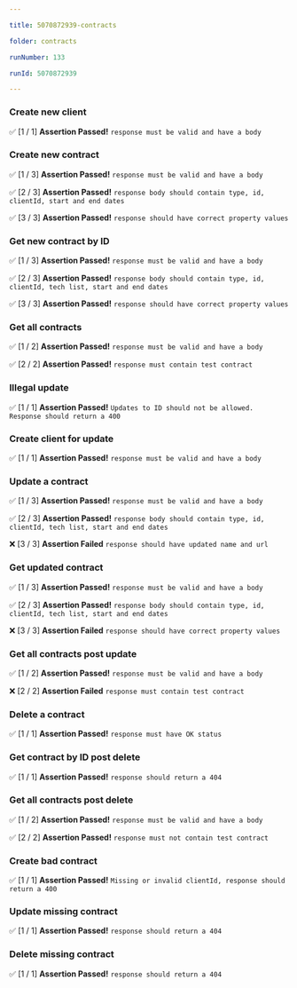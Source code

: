 ```yaml
---

title: 5070872939-contracts

folder: contracts

runNumber: 133

runId: 5070872939

---
```





### Create new client

✅ [1 / 1] **Assertion Passed!** `response must be valid and have a body`




### Create new contract

✅ [1 / 3] **Assertion Passed!** `response must be valid and have a body`

✅ [2 / 3] **Assertion Passed!** `response body should contain type, id, clientId, start and end dates`

✅ [3 / 3] **Assertion Passed!** `response should have correct property values`




### Get new contract by ID

✅ [1 / 3] **Assertion Passed!** `response must be valid and have a body`

✅ [2 / 3] **Assertion Passed!** `response body should contain type, id, clientId, tech list, start and end dates`

✅ [3 / 3] **Assertion Passed!** `response should have correct property values`




### Get all contracts

✅ [1 / 2] **Assertion Passed!** `response must be valid and have a body`

✅ [2 / 2] **Assertion Passed!** `response must contain test contract`




### Illegal update

✅ [1 / 1] **Assertion Passed!** `Updates to ID should not be allowed. Response should return a 400`




### Create client for update

✅ [1 / 1] **Assertion Passed!** `response must be valid and have a body`




### Update a contract

✅ [1 / 3] **Assertion Passed!** `response must be valid and have a body`

✅ [2 / 3] **Assertion Passed!** `response body should contain type, id, clientId, tech list, start and end dates`

❌ [3 / 3] **Assertion Failed** `response should have updated name and url`




### Get updated contract

✅ [1 / 3] **Assertion Passed!** `response must be valid and have a body`

✅ [2 / 3] **Assertion Passed!** `response body should contain type, id, clientId, tech list, start and end dates`

❌ [3 / 3] **Assertion Failed** `response should have correct property values`




### Get all contracts post update

✅ [1 / 2] **Assertion Passed!** `response must be valid and have a body`

❌ [2 / 2] **Assertion Failed** `response must contain test contract`




### Delete a contract

✅ [1 / 1] **Assertion Passed!** `response must have OK status`




### Get contract by ID post delete

✅ [1 / 1] **Assertion Passed!** `response should return a 404`




### Get all contracts post delete

✅ [1 / 2] **Assertion Passed!** `response must be valid and have a body`

✅ [2 / 2] **Assertion Passed!** `response must not contain test contract`




### Create bad contract

✅ [1 / 1] **Assertion Passed!** `Missing or invalid clientId, response should return a 400`




### Update missing contract

✅ [1 / 1] **Assertion Passed!** `response should return a 404`




### Delete missing contract

✅ [1 / 1] **Assertion Passed!** `response should return a 404`